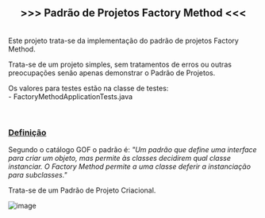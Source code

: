 <h2 style="text-align:center"><strong>&gt;&gt;&gt; Padr&atilde;o de Projetos Factory Method &lt;&lt;&lt;</strong></h2>

<p><br />
Este projeto trata-se da implementa&ccedil;&atilde;o do padr&atilde;o de projetos Factory Method.</p>

<p>Trata-se de um projeto simples, sem tratamentos de erros ou outras preocupa&ccedil;&otilde;es sen&atilde;o apenas demonstrar o Padr&atilde;o de Projetos.</p>

<p>Os valores para testes est&atilde;o na classe de testes:<br />
- FactoryMethodApplicationTests.java</p>

<p>&nbsp;</p>

<h3><u>Defini&ccedil;&atilde;o</u></h3>

<p>Segundo o cat&aacute;logo GOF o padr&atilde;o &eacute;: <em>&quot;Um padr&atilde;o que define uma interface para criar um objeto, mas permite &agrave;s classes decidirem qual classe instanciar. O Factory Method permite a uma classe deferir a instancia&ccedil;&atilde;o para subclasses.&quot;</em></p>

<p>Trata-se de um Padr&atilde;o de Projeto Criacional.</p>

![image](https://user-images.githubusercontent.com/99047577/209889375-109e3543-95bc-4f9f-97e7-38863f6281dc.png) &nbsp;

<address>&nbsp;</address>
